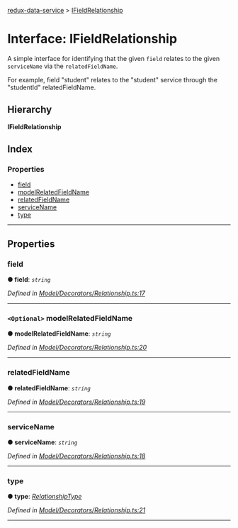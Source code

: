 [redux-data-service](../README.md) > [IFieldRelationship](../interfaces/ifieldrelationship.md)

# Interface: IFieldRelationship

A simple interface for identifying that the given `field` relates to the given `serviceName` via the `relatedFieldName`.

For example, field "student" relates to the "student" service through the "studentId" relatedFieldName.

## Hierarchy

**IFieldRelationship**

## Index

### Properties

* [field](ifieldrelationship.md#field)
* [modelRelatedFieldName](ifieldrelationship.md#modelrelatedfieldname)
* [relatedFieldName](ifieldrelationship.md#relatedfieldname)
* [serviceName](ifieldrelationship.md#servicename)
* [type](ifieldrelationship.md#type)

---

## Properties

<a id="field"></a>

###  field

**● field**: *`string`*

*Defined in [Model/Decorators/Relationship.ts:17](https://github.com/Rediker-Software/redux-data-service/blob/5a6fe9c/src/Model/Decorators/Relationship.ts#L17)*

___
<a id="modelrelatedfieldname"></a>

### `<Optional>` modelRelatedFieldName

**● modelRelatedFieldName**: *`string`*

*Defined in [Model/Decorators/Relationship.ts:20](https://github.com/Rediker-Software/redux-data-service/blob/5a6fe9c/src/Model/Decorators/Relationship.ts#L20)*

___
<a id="relatedfieldname"></a>

###  relatedFieldName

**● relatedFieldName**: *`string`*

*Defined in [Model/Decorators/Relationship.ts:19](https://github.com/Rediker-Software/redux-data-service/blob/5a6fe9c/src/Model/Decorators/Relationship.ts#L19)*

___
<a id="servicename"></a>

###  serviceName

**● serviceName**: *`string`*

*Defined in [Model/Decorators/Relationship.ts:18](https://github.com/Rediker-Software/redux-data-service/blob/5a6fe9c/src/Model/Decorators/Relationship.ts#L18)*

___
<a id="type"></a>

###  type

**● type**: *[RelationshipType](../enums/relationshiptype.md)*

*Defined in [Model/Decorators/Relationship.ts:21](https://github.com/Rediker-Software/redux-data-service/blob/5a6fe9c/src/Model/Decorators/Relationship.ts#L21)*

___

